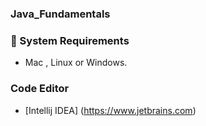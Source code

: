 ### Java_Fundamentals

### 🧰 System Requirements
    
 * Mac , Linux or Windows.
    
 ### Code Editor
    
* [Intellij IDEA] (https://www.jetbrains.com)